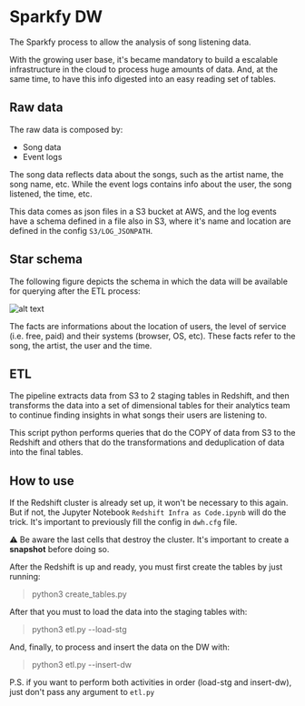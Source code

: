 # Sparkfy DW

The Sparkfy process to allow the analysis of song listening data.

With the growing user base, it's became mandatory to build a escalable infrastructure in the cloud to process huge amounts of data. And, at the same time, to have this info digested into an easy reading set of tables.

## Raw data

The raw data is composed by:

- Song data
- Event logs

The song data reflects data about the songs, such as the artist name, the song name, etc. While the event logs contains info about the user, the song listened, the time, etc.

This data comes as json files in a S3 bucket at AWS, and the log events have a schema defined in a file also in S3, where it's name and location are defined in the config `S3/LOG_JSONPATH`.

## Star schema

The following figure depicts the schema in which the data will be available for querying after the ETL process:

![alt text](https://github.com/matherthal/udacity-data-engineering/blob/master/start_schema.png?raw=true)

The facts are informations about the location of users, the level of service (i.e. free, paid) and their systems (browser, OS, etc). These facts refer to the song, the artist, the user and the time.

## ETL

The pipeline extracts data from S3 to 2 staging tables in Redshift, and then transforms the data into a set of dimensional tables for their analytics team to continue finding insights in what songs their users are listening to. 

This script python performs queries that do the COPY of data from S3 to the Redshift and others that do the transformations and deduplication of data into the final tables. 

## How to use

If the Redshift cluster is already set up, it won't be necessary to this again. But if not, the Jupyter Notebook `Redshift Infra as Code.ipynb` will do the trick. It's important to previously fill the config in `dwh.cfg` file. 

:warning: Be aware the last cells that destroy the cluster. It's important to create a **snapshot** before doing so.

After the Redshift is up and ready, you must first create the tables by just running:

> python3 create_tables.py

After that you must to load the data into the staging tables with:

> python3 etl.py --load-stg

And, finally, to process and insert the data on the DW with:

> python3 etl.py --insert-dw

P.S. if you want to perform both activities in order (load-stg and insert-dw), just don't pass any argument to `etl.py`
